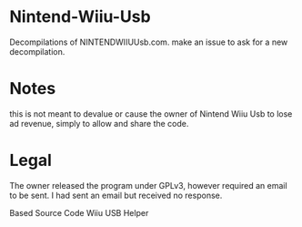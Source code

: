 # Nintend-Wiiu-Usb
Decompilations of NINTENDWIIUUsb.com. make an issue to ask for a new decompilation.
# Notes
this is not meant to devalue or cause the owner of Nintend Wiiu Usb to lose ad revenue, simply to allow and share the code.
# Legal
The owner released the program under GPLv3, however required an email to be sent. I had sent an email but received no response.

Based Source Code Wiiu USB Helper
